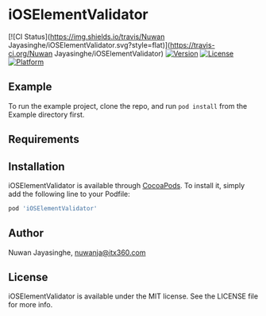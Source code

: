# iOSElementValidator

[![CI Status](https://img.shields.io/travis/Nuwan Jayasinghe/iOSElementValidator.svg?style=flat)](https://travis-ci.org/Nuwan Jayasinghe/iOSElementValidator)
[![Version](https://img.shields.io/cocoapods/v/iOSElementValidator.svg?style=flat)](https://cocoapods.org/pods/iOSElementValidator)
[![License](https://img.shields.io/cocoapods/l/iOSElementValidator.svg?style=flat)](https://cocoapods.org/pods/iOSElementValidator)
[![Platform](https://img.shields.io/cocoapods/p/iOSElementValidator.svg?style=flat)](https://cocoapods.org/pods/iOSElementValidator)

## Example

To run the example project, clone the repo, and run `pod install` from the Example directory first.

## Requirements

## Installation

iOSElementValidator is available through [CocoaPods](https://cocoapods.org). To install
it, simply add the following line to your Podfile:

```ruby
pod 'iOSElementValidator'
```

## Author

Nuwan Jayasinghe, nuwanja@itx360.com

## License

iOSElementValidator is available under the MIT license. See the LICENSE file for more info.
